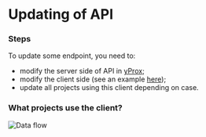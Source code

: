 # Updating of API

### Steps

To update some endpoint, you need to:

- modify the server side of API in [yProx](https://github.com/Yproximite/yProx);
- modify the client side (see an example [here](./creating_endpoint.md));
- update all projects using this client depending on case.

### What projects use the client?

![Data flow](./images/dependency_map.png)
